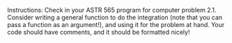 Instructions:
Check in your ASTR 565 program for computer problem 2.1. Consider
writing a general function to do the integration (note that you can
pass a function as an argument!), and using it for the problem at
hand. Your code should have comments, and it should be formatted
nicely!
